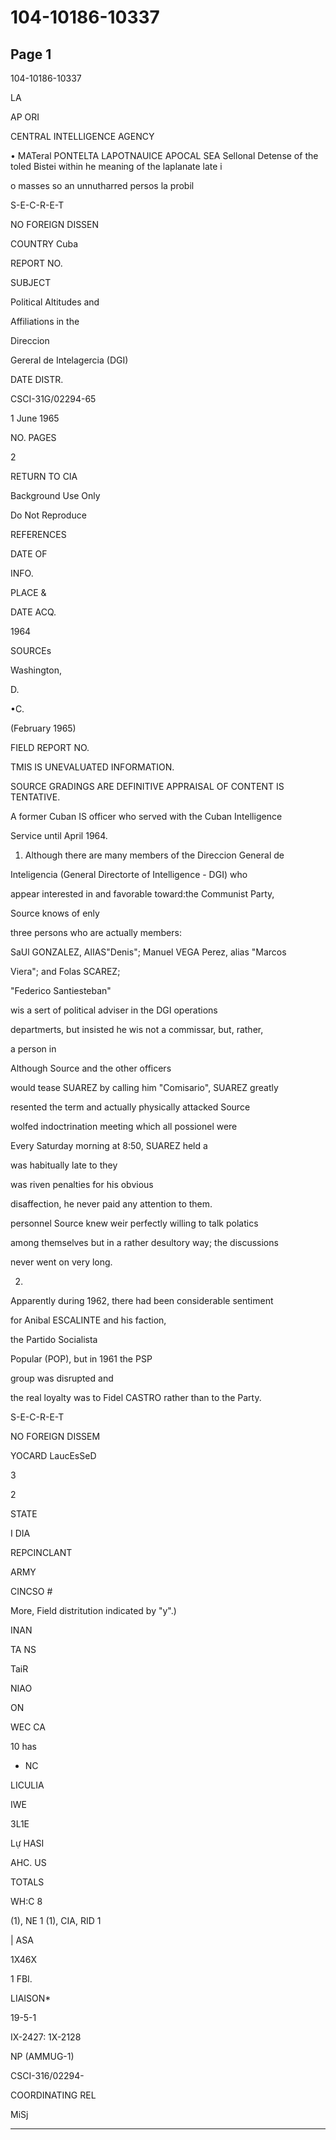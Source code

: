 # 104-10186-10337

## Page 1

104-10186-10337

LA

AP ORI

CENTRAL INTELLIGENCE AGENCY

• MATeral PONTELTA LAPOTNAUICE APOCAL SEA Sellonal Detense of the toled Bistei within he meaning of the laplanate late i

o masses so an unnutharred persos la probil

S-E-C-R-E-T

NO FOREIGN DISSEN

COUNTRY Cuba

REPORT NO.

SUBJECT

Political Altitudes and

Affiliations in the

Direccion

Gereral de Intelagercia (DGI)

DATE DISTR.

CSCI-31G/02294-65

1 June 1965

NO. PAGES

2

RETURN TO CIA

Background Use Only

Do Not Reproduce

REFERENCES

DATE OF

INFO.

PLACE &

DATE ACQ.

1964

SOURCEs

Washington,

D.

•C.

(February 1965)

FIELD REPORT NO.

TMIS IS UNEVALUATED INFORMATION.

SOURCE GRADINGS ARE DEFINITIVE APPRAISAL OF CONTENT IS TENTATIVE.

A former Cuban IS officer who served with the Cuban Intelligence

Service until April 1964.

1. Although there are many members of the Direccion General de

Inteligencia (General Directorte of Intelligence - DGI) who

appear interested in and favorable toward:the Communist Party,

Source knows of enly

three persons who are actually members:

SaUl GONZALEZ, AlIAS"Denis"; Manuel VEGA Perez, alias "Marcos

Viera"; and Folas SCAREZ;

"Federico Santiesteban"

wis a sert of political adviser in the DGI operations

departmerts, but insisted he wis not a commissar, but, rather,

a person in

Although Source and the other officers

would tease SUAREZ by calling him "Comisario", SUAREZ greatly

resented the term and actually physically attacked Source

wolfed indoctrination meeting which all possionel were

Every Saturday morning at 8:50, SUAREZ held a

was habitually late to they

was riven penalties for his obvious

disaffection, he never paid any attention to them.

personnel Source knew weir perfectly willing to talk polatics

among themselves but in a rather desultory way; the discussions

never went on very long.

2.

Apparently during 1962, there had been considerable sentiment

for Anibal ESCALINTE and his faction,

the Partido Socialista

Popular (POP), but in 1961 the PSP

group was disrupted and

the real loyalty was to Fidel CASTRO rather than to the Party.

S-E-C-R-E-T

NO FOREIGN DISSEM

YOCARD LaucEsSeD

3

2

STATE

I DIA

REPCINCLANT

ARMY

CINCSO #

More, Field distritution indicated by "y".)

INAN

TA NS

TaiR

NIAO

ON

WEC CA

10 has

+ NC

LICULIA

IWE

3L1E

Lự HASI

AHC. US

TOTALS

WH:C 8

(1), NE 1 (1), CIA, RID 1

| ASA

1X46X

1 FBI.

LIAISON*

19-5-1

IX-2427: 1X-2128

NP (AMMUG-1)

CSCI-316/02294-

COORDINATING REL

MiSj

---

